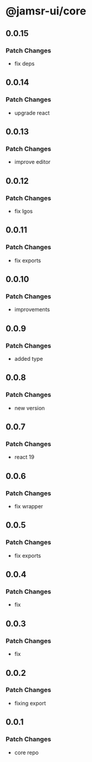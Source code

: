 # @jamsr-ui/core

## 0.0.15

### Patch Changes

- fix deps

## 0.0.14

### Patch Changes

- upgrade react

## 0.0.13

### Patch Changes

- improve editor

## 0.0.12

### Patch Changes

- fix lgos

## 0.0.11

### Patch Changes

- fix exports

## 0.0.10

### Patch Changes

- improvements

## 0.0.9

### Patch Changes

- added type

## 0.0.8

### Patch Changes

- new version

## 0.0.7

### Patch Changes

- react 19

## 0.0.6

### Patch Changes

- fix wrapper

## 0.0.5

### Patch Changes

- fix exports

## 0.0.4

### Patch Changes

- fix

## 0.0.3

### Patch Changes

- fix

## 0.0.2

### Patch Changes

- fixing export

## 0.0.1

### Patch Changes

- core repo
